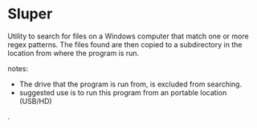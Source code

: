 # Sluper
Utility to search for files on a Windows computer that match one or more regex patterns. 
The files found are then copied to a subdirectory in the location from where the program is run.  

notes: 
* The drive that the program is run from, is excluded from searching.
* suggested use is to run this program from an portable location (USB/HD) 

.
